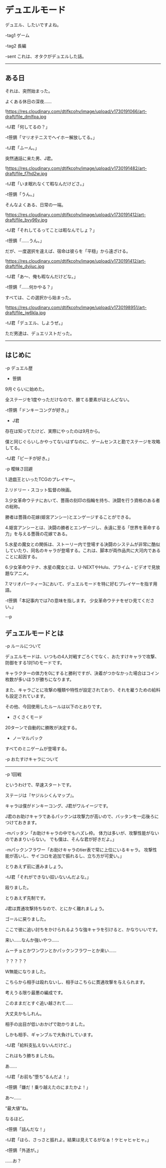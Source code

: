 # デュエルモード

デュエル、したいですよね。

-tag1 ゲーム

-tag2 長編

-sent これは、オタクがデュエルした話。

---

## ある日

それは、突然始まった。

よくある休日の深夜......

!https://res.cloudinary.com/dtifkcohv/image/upload/v1730191066/art-draft/file_dmlfpa.jpg

-tJ君「何してるの？」

-t笹錆「マリオテニスでヘイホー解放してる。」

-tJ君「ふーん。」

突然通話に来た男、J君。

!https://res.cloudinary.com/dtifkcohv/image/upload/v1730191482/art-draft/file_f7hd2w.jpg

-tJ君「いま眠れなくて暇なんだけどさ。」

-t笹錆「うん。」

そんなよくある、日常の一端。

!https://res.cloudinary.com/dtifkcohv/image/upload/v1730191412/art-draft/file_bvy96y.jpg

-tJ君「それしてるってことは暇なんでしょ？」

-t笹錆「......うん。」

だが、一度選択を違えば、宿命は彼らを「平穏」から遠ざける。

!https://res.cloudinary.com/dtifkcohv/image/upload/v1730191412/art-draft/file_dvjiuc.jpg

-tJ君「あ〜、俺も暇なんだけどな。」

-t笹錆「......何かやる？」

すべては、この選択から始まった。

!https://res.cloudinary.com/dtifkcohv/image/upload/v1730198951/art-draft/file_jw6kla.jpg

-tJ君「デュエル、しようぜ。」

ただ男達は、デュエリストだった。

---

## はじめに

-p デュエル歴

- 笹錆

9月ぐらいに始めた。

全ステージを1度やっただけなので、勝てる要素がほとんどない。

-t笹錆「ドンキーコングが好き。」

- J君

存在は知ってたけど、実際にやったのは9月から。

僕と同じぐらいしかやってないはずなのに、ゲームセンスと勘でステージを攻略してる。

-tJ君「ピーチが好き。」

-p 曖昧さ回避

1.遊戯王といったTCGのプレイヤー。

2.リドリー・スコット監督の映画。

3.少女革命ウテナにおいて、薔薇の刻印の指輪を持ち、決闘を行う資格のある者の総称。

勝者は薔薇の花嫁(姫宮アンシー)とエンゲージすることができる。

4.姫宮アンシーとは、決闘の勝者とエンゲージし、永遠に至る「世界を革命する力」を与える薔薇の花嫁である。

5.水星の魔女との関係は、ストーリー内で登場する決闘のシステムが非常に酷似していたり、同名のキャラが登場する。これは、脚本が両作品共に大河内であることに起因する。

6.少女革命ウテナ、水星の魔女とは、U-NEXTやHulu、プライム・ビデオで見放題なアニメ。

7.マリオパーティー3において、デュエルモードを特に好むプレイヤーを指す用語。

-t笹錆「本記事内では7の意味を指します。
少女革命ウテナをぜひ見てください。」

--p

## デュエルモードとは

-p ルールについて

デュエルモードは、いつもの4人対戦すごろくでなく、おたすけキャラで攻撃、防御をする1対1のモードです。

キャラクターの体力を0にすると勝利ですが、決着がつかなかった場合はコイン枚数が多いほうが勝ちになります。

また、キャラごとに攻撃の種類や特性が設定されており、それを雇うための給料も設定されています。

その他、今回使用したルールは以下のとおりです。

- さくさくモード

20ターンで自動的に勝敗が決定する。

* ノーマルパック

すべてのミニゲームが登場する。

-p おたすけキャラについて



---

-p 1回戦

というわけで、早速スタートです。

ステージは『ヤジルシくんマップ』。


キャラは僕がドンキーコング、J君がワルイージです。

J君のお助けキャラであるパックンは攻撃力が高いので、バッタンを一応後ろにつけておきます。



-mバッタン「お助けキャラの中でもハズレ枠。
体力は多いが、攻撃性能がないのであまりいらない。
でも僕は、そんな君が好きだよ。」

-mパックンフラワー「お助けキャラのtier表で常に上位にいるキャラ。
攻撃性能が高いし、サイコロを追加で振れるし、立ち方が可愛い。」


とりあえず前に進みましょう。

-tJ君「それができない奴いないんだよな。」



殴りました。

とりあえず先制です。

J君は貫通攻撃持ちなので、とにかく離れましょう。


ゴールに戻りました。

ここで彼に追い討ちをかけられるような強キャラを引けると、かなりいいです。

来い……なんか強いやつ……

ムーチョとかワンワンとかパックンフラワーとか来い……


？？？？？

W無能になりました。

こちらから相手は殴れないし、相手はこちらに貫通攻撃を与えられます。

考えうる限り最悪の編成です。

このままだとすぐ追い越されて……


大丈夫かもしれん。

相手の出目が低いおかげで助かりました。


しかも相手、ギャンブルで大負けしています。

-tJ君「給料支払えないんだけど、」


これはもう勝ちましたね。


あ……


-tJ君「お前も”堕ち”るんだよ！」

-t笹錆「嫌だ！乗り越えたのにまたかよ！」


あ〜……

“最大値”ね。

なるほど。

-t笹錆「詰んだな！」

-tJ君「ほら、さっさと振れよ。結果は見えてるがなぁ！ケヒャヒャヒャ。」

-t笹錆「外道が。」


……お？